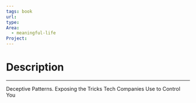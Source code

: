 ```yaml
---
tags: book
url: 
type: 
Area:
  - meaningful-life
Project:
---
```

# Description
---



Deceptive Patterns. Exposing the Tricks Tech Companies Use to Control You